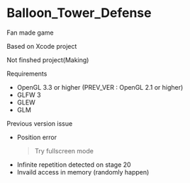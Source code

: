 # Balloon_Tower_Defense

Fan made game

Based on Xcode project

Not finshed project(Making)

Requirements
- OpenGL 3.3 or higher (PREV_VER : OpenGL 2.1 or higher)
- GLFW 3
- GLEW
- GLM

Previous version issue
- Position error
  > Try fullscreen mode
- Infinite repetition detected on stage 20
- Invaild access in memory (randomly happen)
